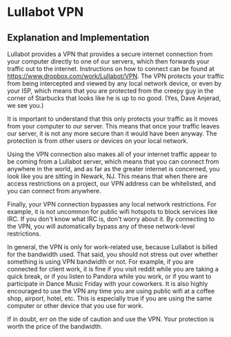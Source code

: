 # Lullabot VPN

## Explanation and Implementation

Lullabot provides a VPN that provides a secure internet connection from your computer directly to one of our servers, which then forwards your traffic out to the internet. Instructions on how to connect can be found at https://www.dropbox.com/work/Lullabot/VPN. The VPN protects your traffic from being intercepted and viewed by any local network device, or even by your ISP, which means that you are protected from the creepy guy in the corner of Starbucks that looks like he is up to no good. (Yes, Dave Anjerad, we see you.)

It is important to understand that this only protects your traffic as it moves from your computer to our server. This means that once your traffic leaves our server, it is not any more secure than it would have been anyway. The protection is from other users or devices on your local network.

Using the VPN connection also makes all of your internet traffic appear to be coming from a Lullabot server, which means that you can connect from anywhere in the world, and as far as the greater internet is concerned, you look like you are sitting in Newark, NJ. This means that when there are access restrictions on a project, our VPN address can be whitelisted, and you can connect from anywhere.

Finally, your VPN connection bypasses any local network restrictions. For example, it is not uncommon for public wifi hotspots to block services like IRC. If you don't know what IRC is, don't worry about it. By connecting to the VPN, you will automatically bypass any of these network-level restrictions.

In general, the VPN is only for work-related use, because Lullabot is billed for the bandwidth used. That said, you should not stress out over whether something is using VPN bandwidth or not. For example, if you are connected for client work, it is fine if you visit reddit while you are taking a quick break,
or if you listen to Pandora while you work, or if you want to participate in Dance Music Friday with your coworkers. It is also highly encouraged to use the VPN any time you are using public wifi at a coffee shop, airport, hotel, etc. This is especially true if you are using the same computer or other
device that you use for work.

If in doubt, err on the side of caution and use the VPN. Your protection is worth the price of the bandwidth.
